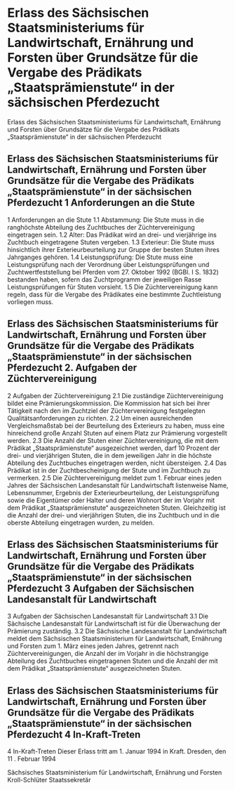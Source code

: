 # Erlass des Sächsischen Staatsministeriums für Landwirtschaft, Ernährung und Forsten über Grundsätze für die Vergabe des Prädikats „Staatsprämienstute“ in der sächsischen Pferdezucht

Erlass des Sächsischen Staatsministeriums für Landwirtschaft, Ernährung und Forsten über Grundsätze für die Vergabe des Prädikats „Staatsprämienstute“ in der sächsischen Pferdezucht

## Erlass des Sächsischen Staatsministeriums für Landwirtschaft, Ernährung und Forsten über Grundsätze für die Vergabe des Prädikats „Staatsprämienstute“ in der sächsischen Pferdezucht 1 Anforderungen an die Stute

1 Anforderungen an die Stute 1.1 Abstammung: Die Stute muss in die ranghöchste Abteilung des Zuchtbuches der Züchtervereinigung eingetragen sein. 1.2 Alter: Das Prädikat wird an drei- und vierjährige ins Zuchtbuch eingetragene Stuten vergeben. 1.3 Exterieur: Die Stute muss hinsichtlich ihrer Exterieurbeurteilung zur Gruppe der besten Stuten ihres Jahrganges gehören. 1.4 Leistungsprüfung: Die Stute muss eine Leistungsprüfung nach der Verordnung über Leistungsprüfungen und Zuchtwertfeststellung bei Pferden vom 27. Oktober 1992 (BGBl. I S. 1832) bestanden haben, sofern das Zuchtprogramm der jeweiligen Rasse Leistungsprüfungen für Stuten vorsieht. 1.5 Die Züchtervereinigung kann regeln, dass für die Vergabe des Prädikates eine bestimmte Zuchtleistung vorliegen muss. 
## Erlass des Sächsischen Staatsministeriums für Landwirtschaft, Ernährung und Forsten über Grundsätze für die Vergabe des Prädikats „Staatsprämienstute“ in der sächsischen Pferdezucht 2. Aufgaben der Züchtervereinigung

2 Aufgaben der Züchtervereinigung 2.1 Die zuständige Züchtervereinigung bildet eine Prämierungskommission. Die Kommission hat sich bei ihrer Tätigkeit nach den im Zuchtziel der Züchtervereinigung festgelegten Qualitätsanforderungen zu richten. 2.2 Um einen ausreichenden Vergleichsmaßstab bei der Beurteilung des Exterieurs zu haben, muss eine hinreichend große Anzahl Stuten auf einem Platz zur Prämierung vorgestellt werden. 2.3 Die Anzahl der Stuten einer Züchtervereinigung, die mit dem Prädikat „Staatsprämienstute“ ausgezeichnet werden, darf 10 Prozent der drei- und vierjährigen Stuten, die in dem jeweiligen Jahr in die höchste Abteilung des Zuchtbuches eingetragen werden, nicht übersteigen. 2.4 Das Prädikat ist in der Zuchtbescheinigung der Stute und im Zuchtbuch zu vermerken. 2.5 Die Züchtervereinigung meldet zum 1. Februar eines jeden Jahres der Sächsischen Landesanstalt für Landwirtschaft listenweise Name, Lebensnummer, Ergebnis der Exterieurbeurteilung, der Leistungsprüfung sowie die Eigentümer oder Halter und deren Wohnort der im Vorjahr mit dem Prädikat „Staatsprämienstute“ ausgezeichneten Stuten. Gleichzeitig ist die Anzahl der drei- und vierjährigen Stuten, die ins Zuchtbuch und in die oberste Abteilung eingetragen wurden, zu melden. 
## Erlass des Sächsischen Staatsministeriums für Landwirtschaft, Ernährung und Forsten über Grundsätze für die Vergabe des Prädikats „Staatsprämienstute“ in der sächsischen Pferdezucht 3 Aufgaben der Sächsischen Landesanstalt für Landwirtschaft

3 Aufgaben der Sächsischen Landesanstalt für Landwirtschaft 3.1 Die Sächsische Landesanstalt für Landwirtschaft ist für die Überwachung der Prämierung zuständig. 3.2 Die Sächsische Landesanstalt für Landwirtschaft meldet dem Sächsischen Staatsministerium für Landwirtschaft, Ernährung und Forsten zum 1. März eines jeden Jahres, getrennt nach Züchtervereinigungen, die Anzahl der im Vorjahr in die höchstrangige Abteilung des Zuchtbuches eingetragenen Stuten und die Anzahl der mit dem Prädikat „Staatsprämienstute“ ausgezeichneten Stuten. 
## Erlass des Sächsischen Staatsministeriums für Landwirtschaft, Ernährung und Forsten über Grundsätze für die Vergabe des Prädikats „Staatsprämienstute“ in der sächsischen Pferdezucht 4 In-Kraft-Treten

4 In-Kraft-Treten
 Dieser Erlass tritt am 1. Januar 1994 in Kraft. Dresden, den 11 . Februar 1994

Sächsisches Staatsministerium für 
         Landwirtschaft, Ernährung und Forsten 
         Kroll-Schlüter 
         Staatssekretär


